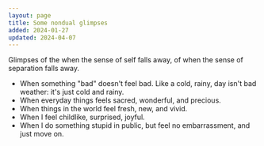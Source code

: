 ```yaml
---
layout: page
title: Some nondual glimpses
added: 2024-01-27
updated: 2024-04-07
---
```


Glimpses of the when the sense of self falls away, of when the sense of separation falls away.

- When something "bad" doesn't feel bad. Like a cold, rainy, day isn't bad weather: it's just cold and rainy.
- When everyday things feels sacred, wonderful, and precious.
- When things in the world feel fresh, new, and vivid.
- When I feel childlike, surprised, joyful.
- When I do something stupid in public, but feel no embarrassment, and just move on.
